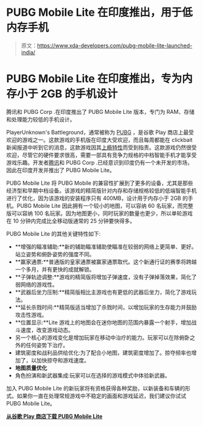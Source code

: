 # PUBG Mobile Lite 在印度推出，用于低内存手机

> 原文：<https://www.xda-developers.com/pubg-mobile-lite-launched-india/>

# PUBG Mobile Lite 在印度推出，专为内存小于 2GB 的手机设计

腾讯和 PUBG Corp .在印度推出了 PUBG Mobile Lite 版本，专门为 RAM、存储和处理能力较低的手机设计。

PlayerUnknown's Battleground，通常被称为 [PUBG](https://www.xda-developers.com/tag/playerunknown-bg/) ，是谷歌 Play 商店上最受欢迎的游戏之一。这款游戏的手机版在印度大受欢迎，而且每周都能在 clickbait 新闻报道中听到它的消息，这款游戏因其[上瘾特性](https://www.xda-developers.com/pubg-mobile-testing-health-reminders-6-hour-daily-limit-india/)而受到指责。这款游戏仍然很受欢迎，尽管它的硬件要求很高，需要一部具有竞争力规格的中档智能手机才能享受游戏乐趣。开发者[腾讯](https://www.xda-developers.com/tag/tencent/)和 PUBG Corp .已经意识到印度仍有一个未开发的市场，因此在印度开发并推出了 PUBG Mobile Lite。

PUBG Mobile Lite 将 PUBG Mobile 的兼容性扩展到了更多的设备，尤其是那些经济型和早期中档设备。该游戏的精简版针对内存和存储规格较低的低端智能手机进行了优化，因为该游戏的安装程序只有 400MB，设计用于内存小于 2GB 的手机。PUBG Mobile Lite 因此拥有一个较小的地图，可以容纳 60 名玩家，而完整版可以容纳 100 名玩家。因为地图更小，同时玩家的数量也更少，所以单轮游戏在 10 分钟内完成比全移动版通常的 25 分钟要快得多。

PUBG Mobile Lite 的其他关键特性如下:

*   **增强的瞄准辅助:**新的辅助瞄准辅助使瞄准在较弱的网络上更简单、更好。站立姿势和俯卧姿势的强度不同。
*   **赢家通票:**普通版的皇家通票被赢家通票取代。这个新通行证的赛季将跨越一个多月，并有更快的成就解锁。
*   **子弹轨迹调整:**游戏的精简版将增加子弹速度，没有子弹掉落效果，简化了弱网络的游戏性。
*   **武器后坐力压制:**精简版相比主游戏也有更低的武器后坐力，简化了游戏玩法。
*   **延长杀戮时间:**精简版适当增加了杀戮时间，以增加玩家的生存能力并鼓励攻击性游戏。
*   **位置显示:**Lite 游戏上的地图会在迷你地图的范围内暴露一个射手，增加战斗速度，改变游戏动态。
*   另一个核心的游戏变化是增加玩家在移动中治疗的能力。玩家可以在除俯卧之外的任何姿势下治疗。
*   建筑密度和战利品供给优化:为了配合小地图，建筑密度增加了。掠夺频率也增加了，以加快掠夺和游戏速度。
*   **地图质量优化**
*   角色扮演和新武器集成:玩家可以在选择的游戏模式中体验新武器。

加入 PUBG Mobile Lite 的新玩家将有资格获得各种奖励，以新装备和车辆的形式。如果你一直在处理常规游戏中不稳定的画面和游戏延迟，我们建议你试试 PUBG Mobile Lite。

**[从谷歌 Play 商店下载 PUBG Mobile Lite](https://play.google.com/store/apps/details?id=com.tencent.iglite)**